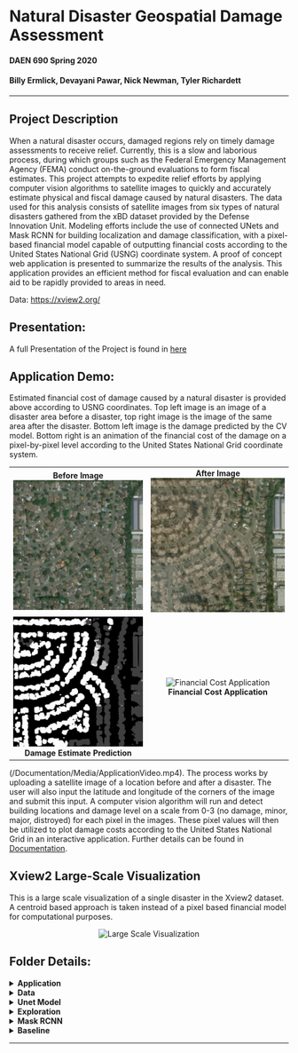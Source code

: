# Natural Disaster Geospatial Damage Assessment
#### DAEN 690 Spring 2020 
#### Billy Ermlick, Devayani Pawar, Nick Newman, Tyler Richardett 

-----

## Project Description
When a natural disaster occurs, damaged regions rely on timely damage assessments to receive relief. Currently, this is a slow and laborious process, during which groups such as the Federal Emergency Management Agency (FEMA) conduct on-the-ground evaluations to form fiscal estimates. This project attempts to expedite relief efforts by applying computer vision algorithms to satellite images to quickly and accurately estimate physical and fiscal damage caused by natural disasters. The data used for this analysis consists of satellite images from six types of natural disasters gathered from the xBD dataset provided by the Defense Innovation Unit. Modeling efforts include the use of connected UNets and Mask RCNN for building localization and damage classification, with a pixel-based financial model capable of outputting financial costs according to the United States National Grid (USNG) coordinate system. A proof of concept web application is presented to summarize the results of the analysis. This application provides an efficient method for fiscal evaluation and can enable aid to be rapidly provided to areas in need.

Data: https://xview2.org/

## Presentation:
A full Presentation of the Project is found in [here](Documentation/DAEN690PowerPoint/DAEN690.pdf)

## Application Demo:
Estimated financial cost of damage caused by a natural disaster is provided above according to USNG coordinates. Top left image is an image of a disaster area before a disaster, top right image is the image of the same area after the disaster. Bottom left image is the damage predicted by the CV model. Bottom right is an animation of the financial cost of the damage on a pixel-by-pixel level according to the United States National Grid coordinate system.
<table >
  <tr>
    <td align="center" valign="center">
    <b>Before Image</b> 
    <br/>
    <img alt="Before" src="Application/santa/santa-rosa-wildfire_00000161_pre_disaster.png"/>
    </td>
    <td align="center" valign="center">
    <b>After Image</b> 
    <br/>
    <img alt="After" src="Application/santa/santa-rosa-wildfire_00000161_post_disaster.png"/>
    </td>
  </tr>
  <tr>
    <td align="center" valign="center">
    <img alt="Damage Estimate" src="Application/santa/vizdamage.png"/>
    <br/>
    <b>Damage Estimate Prediction</b> 
    </td>
    <td align="center" valign="center">
    <img alt="Financial Cost Application" src="Documentation/Media/Appfinallarge.gif"/>
    <br/>
    <b>Financial Cost Application</b> 
    </td>
  </tr>
</table>

(/Documentation/Media/ApplicationVideo.mp4). The process works by uploading a satellite image of a location before and after a disaster. The user will also input the latitude and longitude of the corners of the image and submit this input. A computer vision algorithm will run and detect building locations and damage level on a scale from 0-3 (no damage, minor, major, distroyed) for each pixel in the images. These pixel values will then be utilized to plot damage costs according to the United States National Grid in an interactive application. Further details can be found in [Documentation](/Documentation/). 


## Xview2 Large-Scale Visualization

This is a large scale visualization of a single disaster in the Xview2 dataset. A centroid based approach is taken instead of a pixel based financial model for computational purposes.


<div style="text-align:center">
<img alt="Large Scale Visualization" src="Documentation/Media/BokehPlot.gif" width="500" height="500"/>
</div>

## Folder Details: 
<details>
    <summary> <b>Application</b> </summary>

### Setup Instructions:
A docker-compose file is provided to run the application. 
Simply install [Docker](https://www.docker.com/), cd into ./Application and run: 

```docker-compose build``` <br/>
```docker-compose up```

Open http://127.0.0.1:5000/ to view application.

### **Description of contents:** 
* santa -> demo images
- server-conf -> nginx and supervisor configurations
- src -> source files
    - dmgmodel -> files needed from MVP model (xview2unet) to run damage inference
    - static -> static files for website and user uploads
    - templates -> jinja style template for website
    - server.py -> runs the application on local host
    - wsgi.py -> runs the application through nginx/supervisor when deploying to AWS Beanstalk
    - mgrsplotter.py -> our USNG plotting function
    - damageassessment.py -> performs damage assessment on images using MVP model
    - polygonhelper.py -> helper functions for financial analysis
    - costplotting.py -> financial analysis main function
- requirements.txt -> libraries required
- Dockerfile
- docker-compose.yml 


### AWS Beanstalk deployment instructions:
- cd into ./Application
- zip all files in this directory into a single file (do not include parent /Application directory in this zip file)
- create Beanstalk environment 
    - Works for sure on t3a.small instance and add 15gig SSD memory
    - turn off their nginx default proxy server under "Software" category
- deploy -> may take up to 15min or so for deployment

### Other notes:
- line 38 of costplotter enables multithreading. Be weary rasing this above 1 if on AWS, t2 instances only have 1 thread per core. On a basic 4 core, 8 thread machine changing this line to 3 seems to work best.
- To find lat/lons for particular images in the Xview2 dataset that you would like to test out you can use the file in Exploration/modules/imagelatlons.ipynb. That will output the NW/SW/NE/SE corners of any image
- Currently the application only looks up the zip code information from our populated metadata table in ./Exploration/artifacts/polygon_meta.csv in line 129. This will work locally with the current file structure for all Xview2 images. For deployment this file is not yet included and a default 250$/sqft value is used.

</details>
<details>
    <summary> <b>Data</b> </summary>

    Data from Xview2 competition should be placed here. 
    download via -> https://xview2.org/dataset

    Other folders are used in the baseline solution.


</details>
<details>
    <summary> <b>Unet Model</b> </summary>

In house model attempt at the Xview2 challenge. View folder for more information.

**The Dual Image U-Net Architecture:**
![Dual Image U-Net](nick_model/latex_files/unet.png)

## Instructions:
**Download the data from:**
- https://xview2.org/dataset

**Run transform_data.sh** 
- To consolidate the training and tier 3 data and the testing and holdout data into train and test directories, respectively

**Run data_preprocessing.py**
- Reads the json label data and creates a ‘targets’ directory containing the pre- and post-disaster image masks

**Run train\_model.py**
- This script imports keras\_dataset.py and dual_image_unet.py to use during training.
- LabeledImageDataset takes in the pre and post images along with the post labels - make sure the pattern variable is in the right directory
- U-Net is the dual image input U-Net - make sure the number of output classes is correct (should be 5, for the different levels of damage)
- Best model weights will be saved based on the validation loss. Saved to an hdf5 file.

**Run test\_process.py**
- This script formats the test targets directory from earlier in a way that each target label is of shape (1024, 1024) and each pixel has the class label.
- It also loads in the pretrained model weights and predicts on the test images.
- These predictions are output in the same shape and format as the target labels - into the predictions directory.

**Run the final metrics calculator at:**
- https://github.com/DIUx-xView/xView2_scoring/blob/master/xview2_metrics.py
    
**Plotting_sample_images.py**
- Contains functions needed to plot the masks over the original image. This assists in visualizing the results.

    


</details>
<details>
    <summary> <b>Exploration</b> </summary>

### Description of contents: 
- artifacts -> derived data files 
    - disasters\_to\_counties.csv -> list of counties in Xview2 dataset and building count
    - disasters\_to\_countiestest.csv -> '' with estimated sqft using GSD in /modules/image_area.py
    - disasters\_to\_zip_codes.csv -> list of zip codes for each disaster in Xview 2 with building count
    - disasters.csv -> list of disasters in Xview2, dataset location, and type of disaster
    - goids.csv -> reference table for geoid,county_name,state_name (downloaded in this case)
    - images_sqm.csv -> attempt to approximate image area using GSD --rough estimate
    - MGRS.csv -> polygons for all Xview2 USNG grids --this was a first draft
    - polygons_meta/data.csv -> derived metadata information for each building
    - usaMGRS.csv -> cleaned polygons for all US grids in Xview2 data
- inputs 
    - tl\_2017-us_state -> shape file for US state boundaries to aid in Xview visualization
    - county\_names.csv -> county track names table
    - tract\_to\_zip.csv -> county track to zip table
    - zip\_median\_price...csv -> zillow 2018 seasonally adjusted price per sqft for zipcodes
- modules
    - visuals -> leaflet and xview2 visualizations - checkout summary and usngxviewviz
    - convert\_annotations\_json\_to\_tabular.py -> converts dataset json labels to csvs for exploration
    - DisasterFullMGRSAWS.ipynb -> used to plot full Xview2 financial cost visualization. Pulls image data 
    from that stored on AWS. This result is currently hosted at https://ermlickw.github.io/
    - geocode\_polygons_zip.py -> Spark job to get zip code for each building
    - geocode\_polygons.py -> Spark job to get lat/lon of centroid ofeach building and GEOID from census data API call
    - geoids\_crosswalk.py -> joining zip, county, information into polygon_metadata
    - image\_area.py -> rough estimate of each images area using GSD and multiprocessing
    - imagelatlons.ipynb -> code to determine NW/SW/NE/SE corners of any image in Xview2
    - index.html -> local code to run to view full Xview2 finanial cost visualization. obtained from - - - - *DisasterFullMGRSAWS.ipynb* after changing the image location away from AWS to local host
    - mgrs\_polygons.py -> multithreaded process to get all USNG grids of all precisions for Xview2 building centroids
    - mgrsgridpoints.py -> our USNG plotting function. This returns the polygon of any USNG of any precision. configured to run on MGRS.csv using multiprocessing
    - polygons\_leaflet.html/Rmd -> leaflet visualization of each disaster of Xview2 and building damage 
    - polygons\_leaflet.R -> assortment of functions for exploration, visualization and leaflet plot creation
    - sqm\_polygons.py -> multiprocessing for determining the squarefootage / m^2 for each building in Xview2

</details>

<details>
    <summary> <b>Mask RCNN</b> </summary>

## Notebooks
* [debug.ipynb](Mask_RCNN/samples/debug.ipynb) This file is used to understand the mask generation.

* [inspect_damage_assessment.ipynb](Mask_RCNN/samples/inspect_damage_assessment.ipynb) This notebook combines the pre- & post- images and creates damage annotations

* ([model.py](Mask_RCNN/mrcnn/model.py), [utils.py](Mask_RCNN/mrcnn/utils.py), [config.py](Mask_RCNN/mrcnn/config.py)): These files contain the  Mask R-CNN implementation.


* [test_images.ipynb](/Mask_RCNN/samples/test_images.ipynb). This notebook visualizes the test detection and metrics evaluation. You can visualize the Ground Truth and the Predicted Detection after training the model here.


## Training on MS COCO

We train the initial model for building detection using the pretrained weights and use the updated weight for damage level detection.

Training code is in `samples/coco.py`. You can import this
module in Jupyter notebook (see the provided notebooks for examples) or you
can run it directly from the command line as such:

```
# Continue training a model that you had trained earlier
python3 samples/coco/coco.py train --dataset=/path/to/coco/ --model=/path/to/weights.h5

# Continue training the last model you trained. This will find
# the last trained weights in the model directory.
python3 samples/coco/coco.py train --dataset=/path/to/coco/ --model=last
```

The training schedule, learning rate, and other parameters should be set in `samples/coco.py` or mrcnn/config.py
    In house model attempt at the Xview2 challenge. - Located within Baseline folder
## Instructions:

**Download the data from:**
- https://xview2.org/dataset

**Run setup file:**
- Run python3 setup.py install

**Run annotations.py:**
- Reads the json files and converts them into coco format annotations.

**Download pre trained coco weights for initial training**

**Run coco.py for training**
- Trains Dataset.
- Hyper-Parameter tuning to improve detection.

**Run test_images to detect, validate and visualize test dataset**
- Green for no damage and Red for destruction

</details>
<details>
    <summary> <b>Baseline</b> </summary>
    These are the steps we used to set up the baseline solution running provided by the competition hosts. 
    If you desire to get their baseline solution up and running, feel free to use these notes as a supplement. <br/>
    https://github.com/DIUx-xView/xView2_baseline <br/>
    ** Data files not provided due to size, place these in the Data folder.
    
## Baseline setup example
       
        FROM ~Desktop/Workspace/school/DAEN/   (project directory)

### make data folder:

        mkdir Data

### clone in baseline repo:

        git clone https://github.com/DIUx-xView/xview2-baseline.git

### split into disasters:

        python  xview2-baseline/utils/split_into_disasters.py --input ~/Desktop/Workspace/school/DAEN/Data/train/ --output ~/Desktop/Workspace/school/Desktop/DAEN/Data/xBD/

### make masks:

        python xview2-baseline/utils/mask_polygons.py --input ~/Desktop/Workspace/school/DAEN/Data/xBD/ --single-file --border 2

### finalize data:

        bash xview2-baseline/utils/data_finalize.sh -i ~/Desktop/Workspace/school/DAEN/Data/xBD/ -x ~/Desktop/Workspace/school/DAEN/xview2-baseline/ -s 0.75

### change directories: 

        cd ~/Desktop/Workspace/school/DAEN/xview2-baseline/spacenet/src/models/

### train spacenet model: 

        python train_model.py ~/Desktop/Workspace/school/DAEN/Data/xBD/spacenet_gt/dataSet/ ~/Desktop/Workspace/school/DAEN/Data/xBD/spacenet_gt/images/ ~/Desktop/Workspace/school/DAEN/Data/xBD/spacenet_gt/labels/ -e 1 -b 3

### remove spacenet files to get read to process data:

        rm -r ~/Desktop/Workspace/school/DAEN/Data/xBD/spacenet_gt/

### make directories:

        cd ~/Desktop/Workspace/school/DAEN/Data/
        mkdir processed-data
        mkdir processed-data-csvs
        mkdir modelout
        mkdir tensorlog
        cd ~/Desktop/Workspace/school/DAEN/

### processdata before damage classificaiton model:

        python xview2-baseline/model/process_data.py --input_dir ~/Desktop/Workspace/school/DAEN/Data/xBD/ --output_dir ~/Desktop/Workspace/school/DAEN/Data/processed-data/ --output_dir_csv ~/Desktop/Workspace/school/DAEN/Data/processed-data-csvs/ --val_split_pct 0.75

**Remmber to change logs in damage model line 58 to ~/Desktop/Workspace/school/DAEN/Data/tensorlog along with other changes to damage classification.py that are saved**


### run damage classification:

        python xview2-baseline/model/damage_classification.py --train_data ~/Desktop/Workspace/school/DAEN/Data/processed-data/ --train_csv ~/Desktop/Workspace/school/DAEN/Data/processed-data-csvs/train.csv --test_data ~/Desktop/Workspace/school/DAEN/Data/processed-data/ --test_csv ~/Desktop/Workspace/school/DAEN/Data/processed-data-csvs/test.csv --model_out ~/Desktop/Workspace/school/DAEN/Data/modelout/


### make files for inference testing:

        cd ~/Desktop/Workspace/school/DAEN/xview2-baseline
        mkdir inference_testing
        cd inference_testing
        mkdir images
        mkdir outputimage
        mkdir weights
        cd ~/Desktop/Workspace/school/DAEN/xview2-baseline

- make sure you add appropriate date to each folder (prepost test image to images, localization and classificaiton weights to weights, and nothing to output image)
- I changed python interpreter in the inference bash file
- damage inference also needs correction of callback operations due to version
- also fix the inference_image_output.py to output different grey values that are more visible

### run interference on test data:

        bash ./utils/inference.sh -x ~/Desktop/Workspace/school/DAEN/xview2-baseline/ -i ~/Desktop/Workspace/school/DAEN/xview2-baseline/inference_testing/images/test_pre_00926.png -p ~/Desktop/Workspace/school/DAEN/xview2-baseline/inference_testing/images/test_post_00926.png -l ~/Desktop/Workspace/school/DAEN/xview2-baseline/inference_testing/weights/localization.h5 -c ~/Desktop/Workspace/school/DAEN/xview2-baseline/inference_testing/weights/classification.hdf5 -o ~/Desktop/Workspace/school/DAEN/xview2-baseline/inference_testing/outputimage/outputimage.png -y
</details>

----
